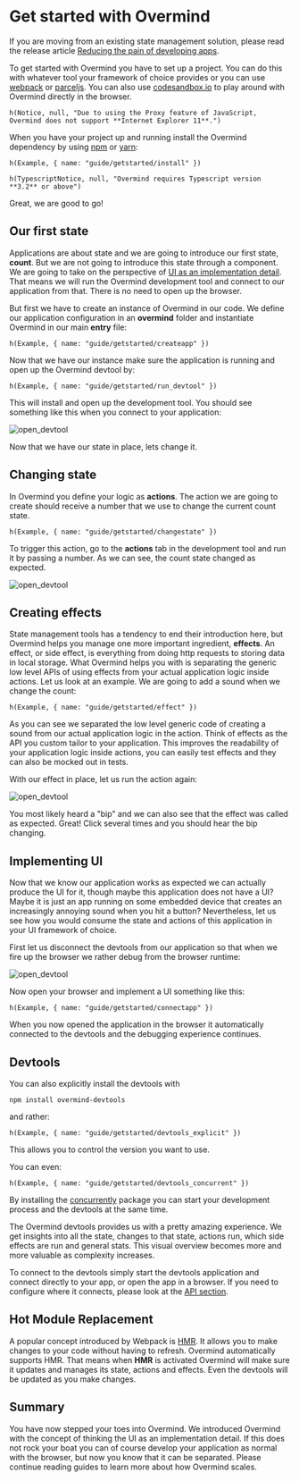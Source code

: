 # Get started with Overmind

If you are moving from an existing state management solution, please read the release article [Reducing the pain of developing apps](https://medium.com/@christianalfoni/reducing-the-pain-of-developing-apps-cd10b2e6a83c).

To get started with Overmind you have to set up a project. You can do this with whatever tool your framework of choice provides or you can use [webpack](https://webpack.js.org/) or [parceljs](https://parceljs.org/). You can also use [codesandbox.io](https://codesandbox.io/) to play around with Overmind directly in the browser.

```marksy
h(Notice, null, "Due to using the Proxy feature of JavaScript, Overmind does not support **Internet Explorer 11**.")
```


When you have your project up and running install the Overmind dependency by using [npm](https://www.npmjs.com/) or [yarn](https://yarnpkg.com/en/):

```marksy
h(Example, { name: "guide/getstarted/install" })
```

```marksy
h(TypescriptNotice, null, "Overmind requires Typescript version **3.2** or above")
```

Great, we are good to go!

## Our first state

Applications are about state and we are going to introduce our first state, **count**. But we are not going to introduce this state through a component. We are going to take on the perspective of [UI as an implementation detail](https://medium.com/@christianalfoni/ui-as-an-implementation-detail-7fb9f952fb43). That means we will run the Overmind development tool and connect to our application from that. There is no need to open up the browser.

But first we have to create an instance of Overmind in our code. We define our application configuration in an **overmind** folder and instantiate Overmind in our main **entry** file:

```marksy
h(Example, { name: "guide/getstarted/createapp" })
```

Now that we have our instance make sure the application is running and open up the Overmind devtool by:

```marksy
h(Example, { name: "guide/getstarted/run_devtool" })
```

This will install and open up the development tool. You should see something like this when you connect to your application:

![open_devtool](/images/devtool_count.png)

Now that we have our state in place, lets change it.

## Changing state

In Overmind you define your logic as **actions**. The action we are going to create should receive a number that we use to change the current count state.

```marksy
h(Example, { name: "guide/getstarted/changestate" })
```

To trigger this action, go to the **actions** tab in the development tool and run it by passing a number. As we can see, the count state changed as expected.

![open_devtool](/images/devtool_change.png)


## Creating effects

 State management tools has a tendency to end their introduction here, but Overmind helps you manage one more important ingredient, **effects**. An effect, or side effect, is everything from doing http requests to storing data in local storage. What Overmind helps you with is separating the generic low level APIs of using effects from your actual application logic inside actions. Let us look at an example. We are going to add a sound when we change the count:

```marksy
h(Example, { name: "guide/getstarted/effect" })
```

As you can see we separated the low level generic code of creating a sound from our actual application logic in the action. Think of effects as the API you custom tailor to your application. This improves the readability of your application logic inside actions, you can easily test effects and they can also be mocked out in tests.

With our effect in place, let us run the action again:

![open_devtool](/images/devtool_effect.png)

You most likely heard a "bip" and we can also see that the effect was called as expected. Great! Click several times and you should hear the bip changing.

## Implementing UI

Now that we know our application works as expected we can actually produce the UI for it, though maybe this application does not have a UI? Maybe it is just an app running on some embedded device that creates an increasingly annoying sound when you hit a button? Nevertheless, let us see how you would consume the state and actions of this application in your UI framework of choice.

First let us disconnect the devtools from our application so that when we fire up the browser we rather debug from the browser runtime:

![open_devtool](/images/devtool_disconnect.png)

Now open your browser and implement a UI something like this:

```marksy
h(Example, { name: "guide/getstarted/connectapp" })
```

When you now opened the application in the browser it automatically connected to the devtools and the debugging experience continues.


## Devtools

You can also explicitly install the devtools with

`npm install overmind-devtools`

and rather:

```marksy
h(Example, { name: "guide/getstarted/devtools_explicit" })
```

This allows you to control the version you want to use.

You can even:

```marksy
h(Example, { name: "guide/getstarted/devtools_concurrent" })
```

By installing the [concurrently](https://www.npmjs.com/package/concurrently) package you can start your development process and the devtools at the same time.

The Overmind devtools provides us with a pretty amazing experience. We get insights into all the state, changes to that state, actions run, which side effects are run and general stats. This visual overview becomes more and more valuable as complexity increases. 

To connect to the devtools simply start the devtools application and connect directly to your app, or open the app in a browser. If you need to configure where it connects, please look at the [API section](/api/overmind).

## Hot Module Replacement

A popular concept introduced by Webpack is [HMR](https://webpack.js.org/concepts/hot-module-replacement/). It allows you to make changes to your code without having to refresh. Overmind automatically supports HMR. That means when **HMR** is activated Overmind will make sure it updates and manages its state, actions and effects. Even the devtools will be updated as you make changes.

## Summary

You have now stepped your toes into Overmind. We introduced Overmind with the concept of thinking the UI as an implementation detail. If this does not rock your boat you can of course develop your application as normal with the browser, but now you know that it can be separated. Please continue reading guides to learn more about how Overmind scales.
